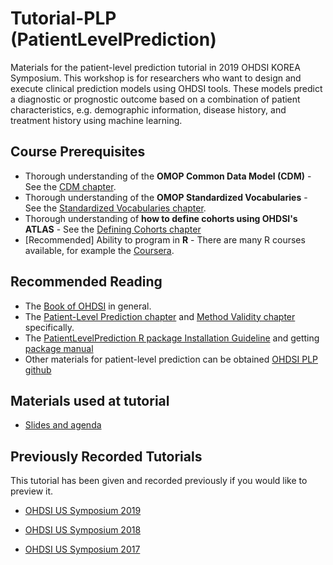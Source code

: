 # Tutorial-PLP (PatientLevelPrediction)

Materials for the patient-level prediction tutorial in 2019 OHDSI KOREA Symposium. This workshop is for researchers who want to design and execute clinical prediction models using OHDSI tools. These models predict a diagnostic or prognostic outcome based on a combination of patient characteristics, e.g. demographic information, disease history, and treatment history using machine learning.

## Course Prerequisites

- Thorough understanding of the **OMOP Common Data Model (CDM)** - See the [CDM chapter](https://ohdsi.github.io/TheBookOfOhdsi/CommonDataModel.html).
- Thorough understanding of the **OMOP Standardized Vocabularies** - See the [Standardized Vocabularies chapter](https://ohdsi.github.io/TheBookOfOhdsi/StandardizedVocabularies.html).
- Thorough understanding of **how to define cohorts using OHDSI's ATLAS** - See the [Defining Cohorts chapter](https://ohdsi.github.io/TheBookOfOhdsi/Cohorts.html)
- [Recommended] Ability to program in **R** - There are many R courses available, for example the [Coursera](https://www.coursera.org/learn/r-programming).

## Recommended Reading

- The [Book of OHDSI](http://book.ohdsi.org) in general.
- The [Patient-Level Prediction chapter](https://ohdsi.github.io/TheBookOfOhdsi/PatientLevelPrediction.html) and [Method Validity chapter](https://ohdsi.github.io/TheBookOfOhdsi/MethodValidity.html) specifically.
- The [PatientLevelPrediction R package Installation Guideline](https://github.com/OHDSI/PatientLevelPrediction/blob/master/inst/doc/InstallationGuide.pdf) and getting [package manual](https://github.com/OHDSI/PatientLevelPrediction/blob/master/extras/PatientLevelPrediction.pdf) 
- Other materials for patient-level prediction can be obtained [OHDSI PLP github](https://github.com/OHDSI/PatientLevelPrediction)

## Materials used at tutorial

- [Slides and agenda](materials)

## Previously Recorded Tutorials

This tutorial has been given and recorded previously if you would like to preview it.

- [OHDSI US Symposium 2019](https://www.ohdsi.org/2019-us-symposium-page/)

- [OHDSI US Symposium 2018](https://www.ohdsi.org/past-events/patient-level-prediction/)

- [OHDSI US Symposium 2017](https://www.ohdsi.org/past-events/2017-tutorials-patient-level-prediction/)